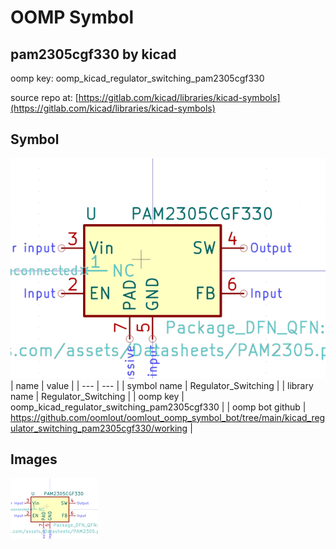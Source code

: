 # OOMP Symbol  
## pam2305cgf330  by kicad  
  
oomp key: oomp_kicad_regulator_switching_pam2305cgf330  
  
source repo at: [https://gitlab.com/kicad/libraries/kicad-symbols](https://gitlab.com/kicad/libraries/kicad-symbols)  
## Symbol  
  
[![working.png](working_600.png)](working.png)  
| name | value | 
| --- | --- | 
| symbol name | Regulator_Switching | 
| library name | Regulator_Switching | 
| oomp key | oomp_kicad_regulator_switching_pam2305cgf330 | 
| oomp bot github | https://github.com/oomlout/oomlout_oomp_symbol_bot/tree/main/kicad_regulator_switching_pam2305cgf330/working | 
## Images  
  
[![working.png](working_140.png)](working.png)  
